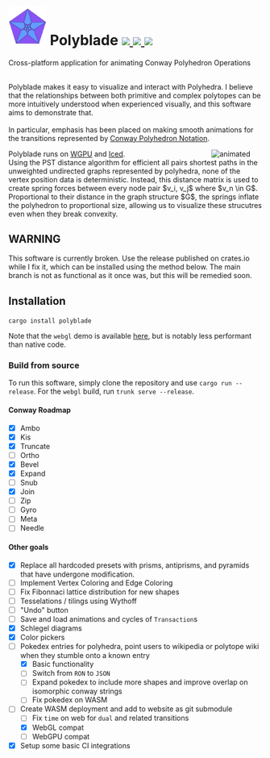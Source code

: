 <div style="margin-top: 24px;">
    <h1>
        <img width="15%" src="./assets/logo.png"/>
        Polyblade
        <a href="https://vera.lgbt/software/polyblade_live/index.html">
            <img src="https://img.shields.io/website?url=https%3A//vera.lgbt/software/polyblade_live/index.html&label=demo&logo=webgl&logoSize=auto&style=for-the-badge"/>
        </a>
        <a href="https://github.com/organizedgrime/polyblade/actions/workflows/ci.yml"> 
            <img src="https://img.shields.io/github/actions/workflow/status/organizedgrime/polyblade/ci.yml?style=for-the-badge&label=CI%20Status"/>
        </a>
        <a href="LICENSE"> 
            <img src="https://img.shields.io/badge/license-APGL3-blue.svg?style=for-the-badge"/>
        </a>
    </h1>
    <span>Cross-platform application for animating Conway Polyhedron Operations</span>
    <br/>
    <br/>
</div>
<div>
    <p>
        Polyblade makes it easy to visualize and interact with Polyhedra. I believe that the relationships between both primitive and complex polytopes can be more intuitively understood when experienced visually, and this software aims to demonstrate that.
        <br/><br/>
        In particular, emphasis has been placed on making smooth animations for the transitions represented by <a href="https://en.wikipedia.org/wiki/Conway_polyhedron_notation">Conway Polyhedron Notation</a>. 
    </p>
    <p>
        <span><img src="./assets/demo.gif" align="right" alt="animated" width="20%" /></span>
        Polyblade runs on <a href="https://github.com/gfx-rs/wgpu">WGPU</a> and <a href="https://github.com/iced-rs/iced">Iced</a>.
        <br/>
        Using the PST distance algorithm for efficient all pairs shortest paths in the unweighted undirected graphs represented by polyhedra, none of the vertex position data is deterministic. Instead, this distance matrix is used to create spring forces between every node pair $v_i, v_j$ where $v_n \in G$. Proportional to their distance in the graph structure $G$, the springs inflate the polyhedron to proportional size, allowing us to visualize these strucutres even when they break convexity. 
        <br/>
    </p>
</div>

## WARNING
This software is currently broken. Use the release published on crates.io while I fix it, which can be installed using the method below. The main branch is not as functional as it once was, but this will be remedied soon. 

## Installation
```cargo install polyblade```

Note that the `webgl` demo is available [here](https://vera.lgbt/software/polyblade/), but is notably less performant than native code.

### Build from source
To run this software, simply clone the repository and use `cargo run --release`.
For the `webgl` build, run `trunk serve --release`. 
        
#### Conway Roadmap
- [x] Ambo
- [x] Kis
- [x] Truncate
- [ ] Ortho
- [x] Bevel
- [x] Expand
- [ ] Snub
- [x] Join
- [ ] Zip
- [ ] Gyro
- [ ] Meta
- [ ] Needle

#### Other goals
- [x] Replace all hardcoded presets with prisms, antiprisms, and pyramids that have undergone modification.
- [ ] Implement Vertex Coloring and Edge Coloring
- [ ] Fix Fibonnaci lattice distribution for new shapes
- [ ] Tesselations / tilings using Wythoff
- [ ] "Undo" button
- [ ] Save and load animations and cycles of `Transaction`s
- [x] Schlegel diagrams
- [x] Color pickers
- [ ] Pokedex entries for polyhedra, point users to wikipedia or polytope wiki when they stumble onto a known entry
  - [x] Basic functionality
  - [ ] Switch from `RON` to `JSON`
  - [ ] Expand pokedex to include more shapes and improve overlap on isomorphic conway strings
  - [ ] Fix pokedex on WASM
- [ ] Create WASM deployment and add to website as git submodule
  - [ ] Fix `time` on web for `dual` and related transitions
  - [x] WebGL compat
  - [ ] WebGPU compat
- [x] Setup some basic CI integrations
